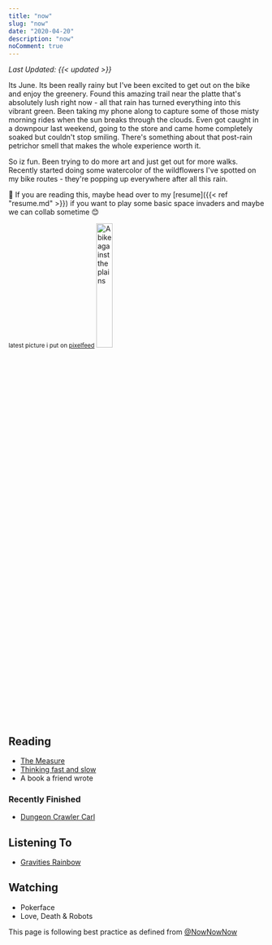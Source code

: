 ```yaml
---
title: "now"
slug: "now"
date: "2020-04-20"
description: "now"
noComment: true
---
```


_Last Updated: {{< updated >}}_

Its June. Its been really rainy but I've been excited to get out on the bike and enjoy the greenery. Found this amazing trail near the platte that's absolutely lush right now - all that rain has turned everything into this vibrant green. Been taking my phone along to capture some of those misty morning rides when the sun breaks through the clouds. Even got caught in a downpour last weekend, going to the store and came home completely soaked but couldn't stop smiling. There's something about that post-rain petrichor smell that makes the whole experience worth it.

So iz fun. Been trying to do more art and just get out for more walks. Recently started doing some watercolor of the wildflowers I've spotted on my bike routes - they're popping up everywhere after all this rain.

👋 If you are reading this, maybe head over to my [resume]({{< ref "resume.md" >}}) if you want to play some basic space invaders and maybe we can collab sometime 😊

<small>latest picture i put on [pixelfeed](https://pixelfed.social/bneil)</small>
<img src="https://pxscdn.com/public/m/_v2/795114395599828067/4f692c7f1-e20d1b/ZYgCW2WogkVw/zhGYFPIzzwqSh47lZkSMmW3lVngNPWgDMXJnFp96.jpg" alt="A bike against the plains" style="height: 25%;width:25%">

## Reading
- [The Measure](https://app.thestorygraph.com/books)
- [Thinking fast and slow](https://www.wikiwand.com/en/articles/Thinking,_Fast_and_Slow)
- A book a friend wrote

### Recently Finished
- [Dungeon Crawler Carl](https://app.thestorygraph.com/books)

## Listening To
- [Gravities Rainbow](https://app.thestorygraph.com/books)

## Watching
- Pokerface
- Love, Death & Robots


This page is following best practice as defined from
[@NowNowNow](https://twitter.com/NowNowNow)
